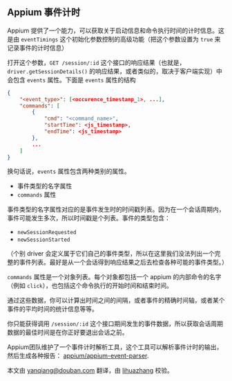 
## Appium 事件计时

Appium 提供了一个能力，可以获取关于启动信息和命令执行时间的计时信息。这是由 `eventTimings` 这个初始化参数控制的高级功能（把这个参数设置为 `true` 来记录事件的计时信息）

打开这个参数，`GET /session/:id` 这个接口的响应结果（也就是，`driver.getSessionDetails()` 的响应结果，或者类似的，取决于客户端实现）中会包含 `events` 属性。下面是 `events` 属性的结构

```json
{
    "<event_type>": [<occurence_timestamp_1>, ...],
    "commands": [
        {
            "cmd": "<command_name>",
            "startTime": <js_timestamp>,
            "endTime": <js_timestamp>
        },
        ...
    ]
}
```

换句话说，`events` 属性包含两种类别的属性。

* 事件类型的名字属性
* `commands` 属性

事件类型的名字属性对应的是事件发生时的时间戳列表。因为在一个会话周期内，事件可能发生多次，所以时间戳是个列表。事件的类型包含：

* `newSessionRequested`
* `newSessionStarted`

（个别 driver 会定义属于它们自己的事件类型，所以在这里我们没法列出一个完整的事件列表。最好是从一个会话得到响应结果之后去检查各种可能的事件类型。）

`commands` 属性是一个对象列表。每个对象都包括一个 appium 的内部命令的名字（例如 `click`），也包括这个命令执行的开始时间和结束时间。

通过这些数据，你可以计算出时间之间的间隔，或者事件的精确时间轴，或者某个事件的平均时间的统计信息等等。

你只能获得调用 `/session/:id` 这个接口期间发生的事件数据，所以获取会话周期数据的最佳时间是在你正好要退出会话之前。

Appium团队维护了一个事件计时解析工具，这个工具可以解析事件计时的输出，然后生成各种报告：
[appium/appium-event-parser](https://github.com/appium/appium-event-parser).



本文由 yanqiang@douban.com 翻译，由 [lihuazhang](https://github.com/lihuazhang) 校验。
